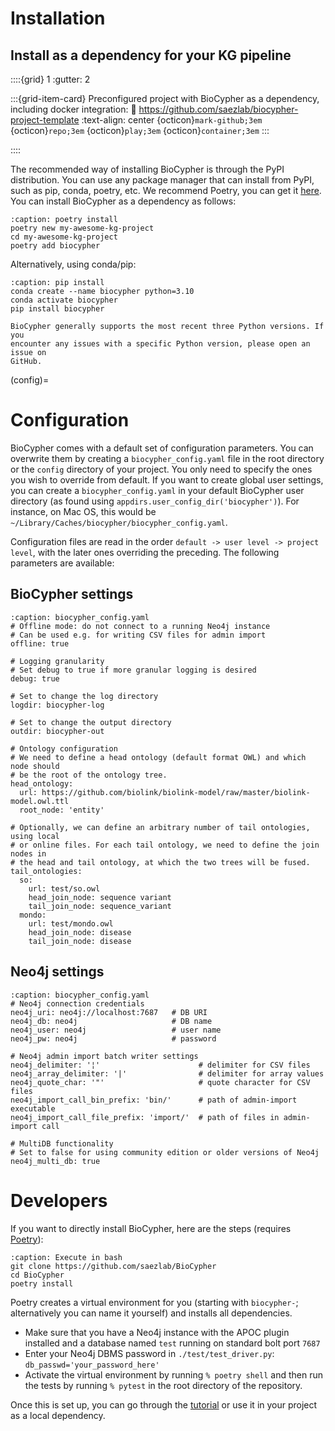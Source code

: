 # Installation
## Install as a dependency for your KG pipeline

::::{grid} 1
:gutter: 2

:::{grid-item-card} Preconfigured project with BioCypher as a dependency, including docker integration:
:link: https://github.com/saezlab/biocypher-project-template
:text-align: center
{octicon}`mark-github;3em` {octicon}`repo;3em` {octicon}`play;3em` {octicon}`container;3em`
:::

::::

The recommended way of installing BioCypher is through the PyPI distribution.
You can use any package manager that can install from PyPI, such as pip, conda,
poetry, etc. We recommend Poetry, you can get it
[here](https://python-poetry.org/docs/#installation). You can install BioCypher
as a dependency as follows:

```{code-block} bash
:caption: poetry install
poetry new my-awesome-kg-project
cd my-awesome-kg-project
poetry add biocypher
```

Alternatively, using conda/pip:

```{code-block} bash
:caption: pip install
conda create --name biocypher python=3.10
conda activate biocypher
pip install biocypher
```

```{note}
BioCypher generally supports the most recent three Python versions. If you
encounter any issues with a specific Python version, please open an issue on
GitHub.
```

(config)=
# Configuration
BioCypher comes with a default set of configuration parameters. You can
overwrite them by creating a `biocypher_config.yaml` file in the root directory
or the `config` directory of your project. You only need to specify the ones you
wish to override from default. If you want to create global user settings, you
can create a `biocypher_config.yaml` in your default BioCypher user directory
(as found using `appdirs.user_config_dir('biocypher')`). For instance, on Mac
OS, this would be `~/Library/Caches/biocypher/biocypher_config.yaml`.

Configuration files are read in the order `default -> user level -> project
level`, with the later ones overriding the preceding. The following parameters
are available:

## BioCypher settings
```{code-block} yaml
:caption: biocypher_config.yaml
# Offline mode: do not connect to a running Neo4j instance
# Can be used e.g. for writing CSV files for admin import
offline: true

# Logging granularity
# Set debug to true if more granular logging is desired
debug: true

# Set to change the log directory
logdir: biocypher-log

# Set to change the output directory
outdir: biocypher-out

# Ontology configuration
# We need to define a head ontology (default format OWL) and which node should
# be the root of the ontology tree.
head_ontology:
  url: https://github.com/biolink/biolink-model/raw/master/biolink-model.owl.ttl
  root_node: 'entity'

# Optionally, we can define an arbitrary number of tail ontologies, using local
# or online files. For each tail ontology, we need to define the join nodes in
# the head and tail ontology, at which the two trees will be fused.
tail_ontologies:
  so:
    url: test/so.owl
    head_join_node: sequence variant
    tail_join_node: sequence_variant
  mondo:
    url: test/mondo.owl
    head_join_node: disease
    tail_join_node: disease
```

## Neo4j settings
```{code-block} yaml
:caption: biocypher_config.yaml
# Neo4j connection credentials
neo4j_uri: neo4j://localhost:7687   # DB URI
neo4j_db: neo4j                     # DB name
neo4j_user: neo4j                   # user name
neo4j_pw: neo4j                     # password

# Neo4j admin import batch writer settings
neo4j_delimiter: '¦'                      # delimiter for CSV files
neo4j_array_delimiter: '|'                # delimiter for array values
neo4j_quote_char: '"'                     # quote character for CSV files
neo4j_import_call_bin_prefix: 'bin/'      # path of admin-import executable
neo4j_import_call_file_prefix: 'import/'  # path of files in admin-import call

# MultiDB functionality
# Set to false for using community edition or older versions of Neo4j
neo4j_multi_db: true
```

# Developers
If you want to directly install BioCypher, here are the steps (requires
[Poetry](https://python-poetry.org/docs/#installation)):

```{code-block} bash
:caption: Execute in bash
git clone https://github.com/saezlab/BioCypher
cd BioCypher
poetry install
```

Poetry creates a virtual environment for you (starting with `biocypher-`;
alternatively you can name it yourself) and installs all dependencies.

- Make sure that you have a Neo4j instance with the APOC plugin installed and a
database named `test` running on standard bolt port `7687`
- Enter your Neo4j DBMS password in `./test/test_driver.py`:
`db_passwd='your_password_here'`
- Activate the virtual environment by running `% poetry shell` and then run the
tests by running `% pytest` in the root directory of the repository.

Once this is set up, you can go through the [tutorial](tutorial) or use it in
your project as a local dependency.
